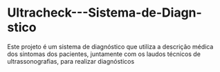 # Ultracheck---Sistema-de-Diagn-stico
Este projeto é um sistema de diagnóstico que utiliza a descrição médica dos sintomas dos pacientes, juntamente com os laudos técnicos de ultrassonografias, para realizar diagnósticos
